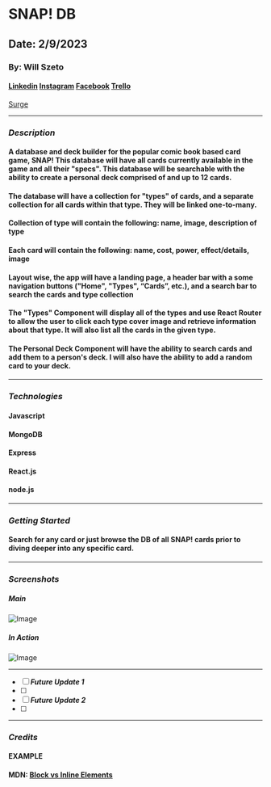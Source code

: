 # SNAP! DB

## Date: 2/9/2023

### **By: Will Szeto**

#### [Linkedin](https://www.linkedin.com/in/will-szeto-a449b021a/) [Instagram](https://www.instagram.com/wszeto) [Facebook](https://wwww.facebook.com/willszeto) [Trello](https://trello.com/b/VJphnMcC/snap-db)
[Surge](https://placeholder.com)
***

### ***Description*** 

#### A database and deck builder for the popular comic book based card game, SNAP! This database will have all cards currently available in the game and all their "specs". This database will be searchable with the ability to create a personal deck comprised of and up to 12 cards.
#### The database will have a collection for "types" of cards, and a separate collection for all cards within that type. They will be linked one-to-many.
#### Collection of type will contain the following: name, image, description of type
#### Each card will contain the following: name, cost, power, effect/details, image
#### Layout wise, the app will have a landing page, a header bar with a some navigation buttons ("Home", "Types", “Cards”, etc.), and a search bar to search the cards and type collection
#### The "Types" Component will display all of the types and use React Router to allow the user to click each type cover image and retrieve information about that type. It will also list all the cards in the given type.
#### The Personal Deck Component will have the ability to search cards and add them to a person's deck. I will also have the ability to add a random card to your deck.
***

### ***Technologies***

#### Javascript
#### MongoDB
#### Express
#### React.js
#### node.js
***

### ***Getting Started***

#### Search for any card or just browse the DB of all SNAP! cards prior to diving deeper into any specific card.  
***

### ***Screenshots***

##### **Main**
![Image](http://www.imageURL.com)

##### **In Action**
![Image](http://www.imageURL.com)
***

- [ ] ***Future Update 1***
- [ ] 
- [ ] ***Future Update 2***
- [ ] 

***

### ***Credits***

#### EXAMPLE
#### MDN: [Block vs Inline Elements](https://developer.mozilla.org/en-US/docs/Web/HTML/Block-level_elements)
